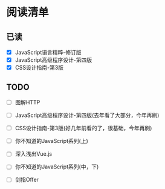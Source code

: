 # 阅读清单

## 已读

- [x] JavaScript语言精粹-修订版
- [x] JavaScript高级程序设计-第四版
- [x] CSS设计指南-第3版

## TODO

- [ ] 图解HTTP
- [ ] JavaScript高级程序设计-第四版(去年看了大部分，今年再刷)
- [ ] CSS设计指南-第3版(好几年前看的了，很基础，今年再刷)
- [ ] 你不知道的JavaScript系列(上)
- [ ] 深入浅出Vue.js
- [ ] 你不知道的JavaScript系列(中，下)
- [ ] 剑指Offer

